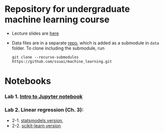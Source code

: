 # Repository for undergraduate machine learning course

* Lecture slides are [here](http://nc.ssu.ac.kr/ml/)

* Data files are in a separate [repo](https://github.com/ssuai/machine_learning_data), which is added as a submodule in `data` folder.
  To clone including the submodule, run
  ```
  git clone --recurse-submodules https://github.com/ssuai/machine_learning.git
  ```


# Notebooks
### Lab 1. [Intro to Jupyter notebook](./lab1_intro.ipynb)
### Lab 2. Linear regression (Ch. 3): 
* 2-1. [statsmodels version](./lab2_linear_regression_statsmodels.ipynb), 
* 2-2. [scikit-learn version](./lab2_linear_regression_scikit-learn.ipynb)
